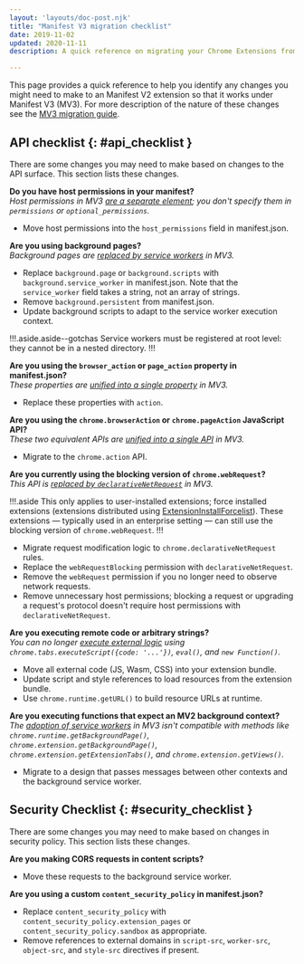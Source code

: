 ```yaml
---
layout: 'layouts/doc-post.njk'
title: "Manifest V3 migration checklist"
date: 2019-11-02
updated: 2020-11-11
description: A quick reference on migrating your Chrome Extensions from Manifest V2 to Manifest V3.

---
```


This page provides a quick reference to help you identify any changes you might need to
make to an Manifest V2 extension so that it works under Manifest V3 (MV3). For more
description of the nature of these changes see the [MV3 migration guide](/docs/extensions/mv3/mv3-migration).


## API checklist {: #api_checklist }

There are some changes you may need to make based on changes to the API surface. This section lists these changes.

**Do you have host permissions in your manifest?**
<br/>
*Host permissions in MV3 [are a separate element](/docs/extensions/mv3/mv3-migration#host-permissions); you don't specify them in `permissions` or `optional_permissions`.*

- Move host permissions into the `host_permissions` field in manifest.json.

**Are you using background pages?**
<br/>
*Background pages are [replaced by service workers](/docs/extensions/mv3/mv3-migration#background-service-workers) in MV3.*

- Replace `background.page` or `background.scripts` with `background.service_worker` in
  manifest.json. Note that the `service_worker` field takes a string, not an array of strings.
- Remove `background.persistent` from manifest.json.
- Update background scripts to adapt to the service worker execution context.

!!!.aside.aside--gotchas
Service workers must be registered at root level: they cannot be in a nested directory.
!!!

**Are you using the **`browser_action`** or **`page_action`** property in manifest.json?**
<br/>
*These properties are [unified into a single property](/docs/extensions/mv3/mv3-migration#action-api-unification) in MV3.*

- Replace these properties with `action`.

**Are you using the **`chrome.browserAction`** or **`chrome.pageAction`** JavaScript API?**
<br/>
*These two equivalent APIs are [unified into a single API](/docs/extensions/mv3/mv3-migration#action-api-unification) in MV3.*
- Migrate to the `chrome.action` API.

**Are you currently using the blocking version of **`chrome.webRequest`**?**
<br/>
*This API is [replaced by `declarativeNetRequest`](/docs/extensions/mv3/mv3-migration#modifying-network-requests) in MV3.*

!!!.aside
This only applies to user-installed extensions; force installed extensions (extensions
distributed using
[ExtensionInstallForcelist](https://www.chromium.org/administrators/policy-list-3#ExtensionInstallForcelist)).
These extensions &mdash; typically used in an enterprise setting &mdash; can
still use the blocking version of `chrome.webRequest`. 
!!!

- Migrate request modification logic to `chrome.declarativeNetRequest` rules.
- Replace the `webRequestBlocking` permission with `declarativeNetRequest`.
- Remove the `webRequest` permission if you no longer need to observe network requests.
- Remove unnecessary host permissions; blocking a request or upgrading a request's protocol
  doesn't require host permissions with `declarativeNetRequest`.

**Are you executing remote code or arbitrary strings?**
<br/>
*You can no longer [execute external logic](/docs/extensions/mv3/mv3-migration#remotely-hosted-code) using `chrome.tabs.executeScript({code: '...'})`, `eval()`, and `new Function()`.*

- Move all external code (JS, Wasm, CSS) into your extension bundle.
- Update script and style references to load resources from the extension bundle.
- Use `chrome.runtime.getURL()` to build resource URLs at runtime.

**Are you executing functions that expect an MV2 background context?**
<br/>
*The [adoption of service workers](/docs/extensions/mv3/mv3-migration#background-service-workers) in MV3 isn't compatible with 
methods like `chrome.runtime.getBackgroundPage()`,
`chrome.extension.getBackgroundPage()`, `chrome.extension.getExtensionTabs()`,
and `chrome.extension.getViews()`.*

- Migrate to a design that passes messages between other contexts and the background service worker.

## Security Checklist {: #security_checklist }

There are some changes you may need to make based on changes in security policy. This section lists these changes.

**Are you making CORS requests in content scripts?**
- Move these requests to the background service worker.

**Are you using a custom **`content_security_policy`** in manifest.json?**
- Replace `content_security_policy` with `content_security_policy.extension_pages`
  or `content_security_policy.sandbox` as appropriate.
- Remove references to external domains in `script-src`, `worker-src`, `object-src`, and
  `style-src` directives if present.
